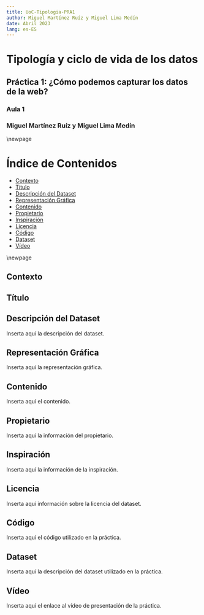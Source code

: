 ```yaml
---
title: UoC-Tipologia-PRA1
author: Miguel Martínez Ruíz y Miguel Lima Medín
date: Abril 2023
lang: es-ES
---
```


# Tipología y ciclo de vida de los datos

## Práctica 1: ¿Cómo podemos capturar los datos de la web?

### Aula 1
### Miguel Martínez Ruíz y Miguel Lima Medín

\newpage

# Índice de Contenidos

- [Contexto](#contexto)
- [Título](#título)
- [Descripción del Dataset](#descripción-del-dataset)
- [Representación Gráfica](#representación-gráfica)
- [Contenido](#contenido)
- [Propietario](#propietario)
- [Inspiración](#inspiración)
- [Licencia](#licencia)
- [Código](#código)
- [Dataset](#dataset)
- [Vídeo](#vídeo)

\newpage

## Contexto

## Título

## Descripción del Dataset

Inserta aquí la descripción del dataset.

## Representación Gráfica

Inserta aquí la representación gráfica.

## Contenido

Inserta aquí el contenido.

## Propietario

Inserta aquí la información del propietario.

## Inspiración

Inserta aquí la información de la inspiración.

## Licencia

Inserta aquí información sobre la licencia del dataset.

## Código

Inserta aquí el código utilizado en la práctica.

## Dataset

Inserta aquí la descripción del dataset utilizado en la práctica.

## Vídeo

Inserta aquí el enlace al vídeo de presentación de la práctica.
